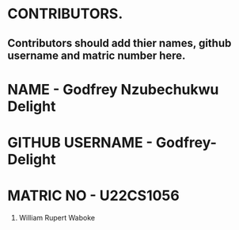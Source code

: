 # CONTRIBUTORS.
## Contributors should add thier names, github username and matric number here.
# NAME - Godfrey Nzubechukwu Delight
# GITHUB USERNAME - Godfrey-Delight
# MATRIC NO - U22CS1056
<ol>
<li>William Rupert Waboke

</ol>

